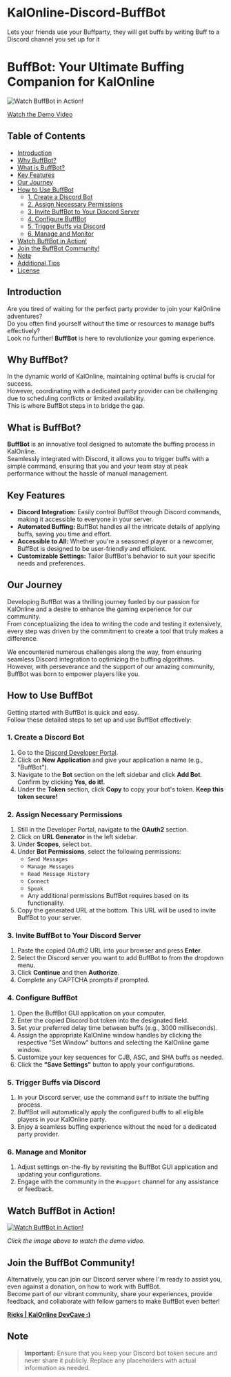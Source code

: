 # KalOnline-Discord-BuffBot
Lets your friends use your Buffparty, they will get buffs by writing Buff to a Discord channel you set up for it

# BuffBot: Your Ultimate Buffing Companion for KalOnline
![Watch BuffBot in Action!](https://img.youtube.com/vi/hbBnD7SnpNg/0.jpg)

[Watch the Demo Video](https://www.youtube.com/watch?v=hbBnD7SnpNg)

## Table of Contents

- [Introduction](#introduction)
- [Why BuffBot?](#why-buffbot)
- [What is BuffBot?](#what-is-buffbot)
- [Key Features](#key-features)
- [Our Journey](#our-journey)
- [How to Use BuffBot](#how-to-use-buffbot)
  - [1. Create a Discord Bot](#1-create-a-discord-bot)
  - [2. Assign Necessary Permissions](#2-assign-necessary-permissions)
  - [3. Invite BuffBot to Your Discord Server](#3-invite-buffbot-to-your-discord-server)
  - [4. Configure BuffBot](#4-configure-buffbot)
  - [5. Trigger Buffs via Discord](#5-trigger-buffs-via-discord)
  - [6. Manage and Monitor](#6-manage-and-monitor)
- [Watch BuffBot in Action!](#watch-buffbot-in-action)
- [Join the BuffBot Community!](#join-the-buffbot-community)
- [Note](#note)
- [Additional Tips](#additional-tips)
- [License](#license)

## Introduction

Are you tired of waiting for the perfect party provider to join your KalOnline adventures?  
Do you often find yourself without the time or resources to manage buffs effectively?  
Look no further! **BuffBot** is here to revolutionize your gaming experience.

## Why BuffBot?

In the dynamic world of KalOnline, maintaining optimal buffs is crucial for success.  
However, coordinating with a dedicated party provider can be challenging due to scheduling conflicts or limited availability.  
This is where BuffBot steps in to bridge the gap.

## What is BuffBot?

**BuffBot** is an innovative tool designed to automate the buffing process in KalOnline.  
Seamlessly integrated with Discord, it allows you to trigger buffs with a simple command, ensuring that you and your team stay at peak performance without the hassle of manual management.

## Key Features

- **Discord Integration:** Easily control BuffBot through Discord commands, making it accessible to everyone in your server.
- **Automated Buffing:** BuffBot handles all the intricate details of applying buffs, saving you time and effort.
- **Accessible to All:** Whether you're a seasoned player or a newcomer, BuffBot is designed to be user-friendly and efficient.
- **Customizable Settings:** Tailor BuffBot's behavior to suit your specific needs and preferences.

## Our Journey

Developing BuffBot was a thrilling journey fueled by our passion for KalOnline and a desire to enhance the gaming experience for our community.  
From conceptualizing the idea to writing the code and testing it extensively, every step was driven by the commitment to create a tool that truly makes a difference.

We encountered numerous challenges along the way, from ensuring seamless Discord integration to optimizing the buffing algorithms.  
However, with perseverance and the support of our amazing community, BuffBot was born to empower players like you.

## How to Use BuffBot

Getting started with BuffBot is quick and easy.  
Follow these detailed steps to set up and use BuffBot effectively:

### 1. Create a Discord Bot

1. Go to the [Discord Developer Portal](https://discord.com/developers/applications).
2. Click on **New Application** and give your application a name (e.g., "BuffBot").
3. Navigate to the **Bot** section on the left sidebar and click **Add Bot**. Confirm by clicking **Yes, do it!**.
4. Under the **Token** section, click **Copy** to copy your bot's token. **Keep this token secure!**

### 2. Assign Necessary Permissions

1. Still in the Developer Portal, navigate to the **OAuth2** section.
2. Click on **URL Generator** in the left sidebar.
3. Under **Scopes**, select `bot`.
4. Under **Bot Permissions**, select the following permissions:
   - `Send Messages`
   - `Manage Messages`
   - `Read Message History`
   - `Connect`
   - `Speak`
   - Any additional permissions BuffBot requires based on its functionality.
5. Copy the generated URL at the bottom. This URL will be used to invite BuffBot to your server.

### 3. Invite BuffBot to Your Discord Server

1. Paste the copied OAuth2 URL into your browser and press **Enter**.
2. Select the Discord server you want to add BuffBot to from the dropdown menu.
3. Click **Continue** and then **Authorize**.
4. Complete any CAPTCHA prompts if prompted.

### 4. Configure BuffBot

1. Open the BuffBot GUI application on your computer.
2. Enter the copied Discord bot token into the designated field.
3. Set your preferred delay time between buffs (e.g., 3000 milliseconds).
4. Assign the appropriate KalOnline window handles by clicking the respective "Set Window" buttons and selecting the KalOnline game window.
5. Customize your key sequences for CJB, ASC, and SHA buffs as needed.
6. Click the **"Save Settings"** button to apply your configurations.

### 5. Trigger Buffs via Discord

1. In your Discord server, use the command `Buff` to initiate the buffing process.
2. BuffBot will automatically apply the configured buffs to all eligible players in your KalOnline party.
3. Enjoy a seamless buffing experience without the need for a dedicated party provider.

### 6. Manage and Monitor

1. Adjust settings on-the-fly by revisiting the BuffBot GUI application and updating your configurations.
2. Engage with the community in the `#support` channel for any assistance or feedback.

## Watch BuffBot in Action!

[![Watch BuffBot in Action!](https://img.youtube.com/vi/5-379Ov6yjU/0.jpg)](https://www.youtube.com/watch?v=5-379Ov6yjU)

*Click the image above to watch the demo video.*

## Join the BuffBot Community!

Alternatively, you can join our Discord server where I'm ready to assist you, even against a donation, on how to work with BuffBot.  
Become part of our vibrant community, share your experiences, provide feedback, and collaborate with fellow gamers to make BuffBot even better!

[**Ricks | KalOnline DevCave :)**](https://discord.gg/VKgt2AUjPY)

## Note

> **Important:** Ensure that you keep your Discord bot token secure and never share it publicly. Replace any placeholders with actual information as needed.
